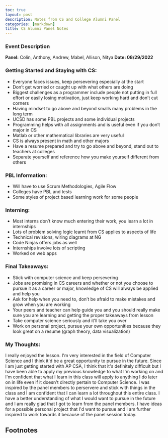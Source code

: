 ```yaml
---
toc: true
layout: post
description: Notes from CS and College Alumni Panel
categories: [markdown]
title: CS Alumni Panel Notes
---
```


### Event Description
**Panel:** Colin, Anthony, Andrew, Mabel, Allison, Nitya
**Date: 08/29/2022**

### Getting Started and Staying with CS: 
- Everyone faces issues, keep persevering especially at the start
- Don’t get worried or caught up with what others are doing
- Biggest challenges as a programmer include people not putting in full effort or easily losing motivation, just keep working hard and don’t cut corners
- Having mindset to go above and beyond smalls many problems in the long term
- UCSD has some PBL projects and some individual projects
- Programming helps with all assignments and is useful even if you don’t major in CS
- Matlab or other mathematical libraries are very useful
- CS is always present in math and other majors
- Have a resume prepared and try to go above and beyond, stand out to teachers at colleges
- Separate yourself and reference how you make yourself different from others

### PBL Information:
- Will have to use Scrum Methodologies, Agile Flow
- Colleges have PBL and tests
- Some styles of project based learning work for some people
 
### Interning:
- Most interns don’t know much entering their work, you learn a lot in internships
- Lots of problem solving logic learnt from CS applies to aspects of life
- Technical revisions, wiring diagrams at NG
- Code Ninjas offers jobs as well
- Internships involve lots of scripting 
- Worked on web apps


### Final Takeaways:
- Stick with computer science and keep persevering
- Jobs are promising in CS careers and whether or not you choose to pursue it as a career or major, knowledge of CS will always be applied and help you 
- Ask for help when you need to, don’t be afraid to make mistakes and grow when you are working
- Your peers and teacher can help guide you and you should really make sure you are learning and getting the proper takeaways from lesson
- Take computer science seriously and it’ll take you over
- Work on personal project, pursue your own opportunities because they look great on a resume (graph theory, data visualization)

### My Thoughts:
I really enjoyed the lesson. I'm very interested in the field of Computer Science and I think it'd be a great opportunity to pursue in the future. Since I am just getting started with AP CSA, I think that it's definitely difficult but I have been able to apply my previous knowledge to what I'm working on and I'm confident that what I learn in this class will apply to anything I do later on in life even if it doesn't directly pertain to Computer Science. I was inspired by the panel members to perservere and stick with things in the class and I am confident that I can learn a lot throughout this entire class. I have a better understanding of what I would want to pursue in the future and I am really glad that I got to learn from the panel members. I have ideas for a possible personal project that I'd want to pursue and I am further inspired to work towards it because of the panel session today. 

## Footnotes

[^1]: Any questions? Feel free to reach out!
